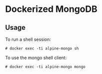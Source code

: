 # Dockerized MongoDB

## Usage

To run a shell session:

    # docker exec -ti alpine-mongo sh

To use the mongo shell client:

	# docker exec -ti alpine-mongo mongo
